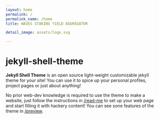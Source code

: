 ```yaml
---
layout: home
permalink: /
permalink_name: /home
title: WAVES STAKING YIELD AGGREGATOR

detail_image: assets/logo.svg

---
```


# jekyll-shell-theme

**Jekyll Shell Theme** is an open source light-weight customizable jekyll theme for your site! You can use it to spice up your personal profiles, project pages or just about anything!

No prior web-dev knowledge is required to use the theme to make a website, just follow the instructions in [/read-me](read-me) to set up your web page and start filling it with hackery content! You can see sone features of the theme in [/preview](preview).
